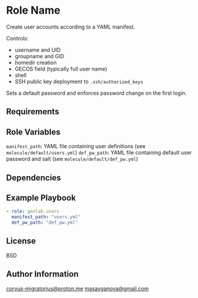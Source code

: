 Role Name
=========

Create user accounts according to a YAML manifest.

Controls:
  - username and UID
  - groupname and GID
  - homedir creation
  - GECOS field (typically full user name)
  - shell
  - SSH public key deployment to `.ssh/authorized_keys`

Sets a default password and enforces password change on the first login.

Requirements
------------

Role Variables
--------------

`manifest_path`: YAML file containing user definitions (see `molecule/default/users.yml`)
`def_pw_path`: YAML file containing default user password and salt (see `molecule/default/def_pw.yml`)

Dependencies
------------

Example Playbook
----------------

```yaml
- role: genlab.users
  manifest_path: "users.yml"
  def_pw_path: "def_pw.yml"
```

License
-------

BSD

Author Information
------------------

corvus-migratorius@proton.me
masayganova@gmail.com
